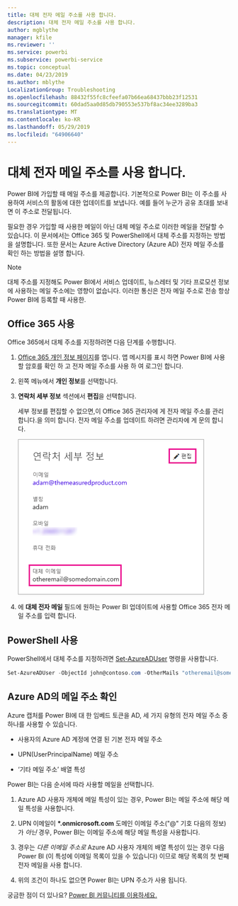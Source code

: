 ```yaml
---
title: 대체 전자 메일 주소를 사용 합니다.
description: 대체 전자 메일 주소를 사용 합니다.
author: mgblythe
manager: kfile
ms.reviewer: ''
ms.service: powerbi
ms.subservice: powerbi-service
ms.topic: conceptual
ms.date: 04/23/2019
ms.author: mblythe
LocalizationGroup: Troubleshooting
ms.openlocfilehash: 88432f55fc8cfeefa07b66ea68437bbb23f12531
ms.sourcegitcommit: 60dad5aa0d85db790553e537bf8ac34ee3289ba3
ms.translationtype: MT
ms.contentlocale: ko-KR
ms.lasthandoff: 05/29/2019
ms.locfileid: "64906640"
---
```

# <a name="use-an-alternate-email-address"></a>대체 전자 메일 주소를 사용 합니다.

Power BI에 가입할 때 메일 주소를 제공합니다. 기본적으로 Power BI는 이 주소를 사용하여 서비스의 활동에 대한 업데이트를 보냅니다. 예를 들어 누군가 공유 초대를 보내면 이 주소로 전달됩니다.

필요한 경우 가입할 때 사용한 메일이 아닌 대체 메일 주소로 이러한 메일을 전달할 수 있습니다. 이 문서에서는 Office 365 및 PowerShell에서 대체 주소를 지정하는 방법을 설명합니다. 또한 문서는 Azure Active Directory (Azure AD) 전자 메일 주소를 확인 하는 방법을 설명 합니다.

> [!NOTE]
> 대체 주소를 지정해도 Power BI에서 서비스 업데이트, 뉴스레터 및 기타 프로모션 정보에 사용하는 메일 주소에는 영향이 없습니다. 이러한 통신은 전자 메일 주소로 전송 항상 Power BI에 등록할 때 사용한.

## <a name="use-office-365"></a>Office 365 사용

Office 365에서 대체 주소를 지정하려면 다음 단계를 수행합니다.

1. [Office 365 개인 정보 페이지](https://portal.office.com/account/#personalinfo)를 엽니다. 앱 메시지를 표시 하면 Power BI에 사용할 암호를 확인 하 고 전자 메일 주소를 사용 하 여 로그인 합니다.

1. 왼쪽 메뉴에서 **개인 정보**를 선택합니다.

1. **연락처 세부 정보** 섹션에서 **편집**을 선택합니다.

    세부 정보를 편집할 수 없으면,이 Office 365 관리자에 게 전자 메일 주소를 관리 합니다.을 의미 합니다. 전자 메일 주소를 업데이트 하려면 관리자에 게 문의 합니다.

    ![연락처 세부 정보](media/service-admin-alternate-email-address-for-power-bi/contact-details.png)

1. 에 **대체 전자 메일** 필드에 원하는 Power BI 업데이트에 사용할 Office 365 전자 메일 주소를 입력 합니다.

## <a name="use-powershell"></a>PowerShell 사용

PowerShell에서 대체 주소를 지정하려면 [Set-AzureADUser](/powershell/module/azuread/set-azureaduser/) 명령을 사용합니다.

```powershell
Set-AzureADUser -ObjectId john@contoso.com -OtherMails "otheremail@somedomain.com"
```

## <a name="email-address-resolution-in-azure-ad"></a>Azure AD의 메일 주소 확인

Azure 캡처를 Power BI에 대 한 임베드 토큰을 AD, 세 가지 유형의 전자 메일 주소 중 하나를 사용할 수 있습니다.

* 사용자의 Azure AD 계정에 연결 된 기본 전자 메일 주소

* UPN(UserPrincipalName) 메일 주소

* ‘기타 메일 주소’ 배열 특성 

Power BI는 다음 순서에 따라 사용할 메일을 선택합니다.

1. Azure AD 사용자 개체에 메일 특성이 있는 경우, Power BI는 메일 주소에 해당 메일 특성을 사용합니다.

1. UPN 이메일이 **\*.onmicrosoft.com** 도메인 이메일 주소("\@" 기호 다음의 정보)가 *아닌* 경우, Power BI는 이메일 주소에 해당 메일 특성을 사용합니다.

1. 경우는 *다른 이메일 주소로* Azure AD 사용자 개체의 배열 특성이 있는 경우 다음 Power BI (이 특성에 이메일 목록이 있을 수 있습니다) 이므로 해당 목록의 첫 번째 전자 메일을 사용 합니다.

1. 위의 조건이 하나도 없으면 Power BI는 UPN 주소가 사용 됩니다.

궁금한 점이 더 있나요? [Power BI 커뮤니티를 이용하세요.](http://community.powerbi.com/)